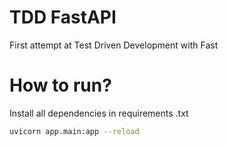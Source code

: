 # TDD FastAPI

First attempt at Test Driven Development with Fast 

# How to run?

Install all dependencies in requirements .txt

```bash
uvicorn app.main:app --reload
```